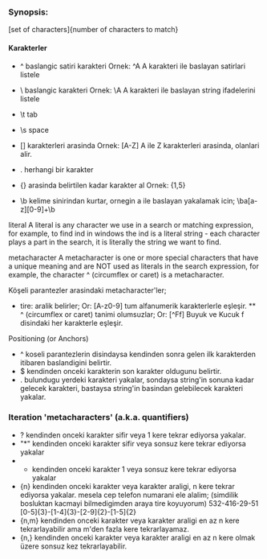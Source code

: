 ### Synopsis:
[set of characters]{number of characters to match}


#### Karakterler
*  ^ baslangic satiri karakteri
    Ornek:
        ^A
    A karakteri ile baslayan satirlari listele

*  \ baslangic karakteri
    Ornek:
        \A
    A karakteri ile baslayan string ifadelerini listele

*  \t tab
*  \s space

*  [] karakterleri arasinda
    Ornek:
        [A-Z]
    A ile Z karakterleri arasinda, olanlari alir.

*  . herhangi bir karakter

* {} arasinda belirtilen kadar karakter al
    Ornek:
        {1,5}

* \b kelime sinirindan kurtar, ornegin a ile baslayan yakalamak icin;
\ba[a-z][0-9]+\b

literal A literal is any character we use in a search or matching expression,
for example, to find ind in windows the ind is a literal string - each
character plays a part in the search, it is literally the string we want to
find.

metacharacter   A metacharacter is one or more special characters that have a
unique meaning and are NOT used as literals in the search expression, for
example, the character ^ (circumflex or caret) is a metacharacter.

Köşeli parantezler arasindaki metacharacter'ler;
* tire: aralik belirler; Or: [A-z0-9] tum alfanumerik karakterlerle eşleşir.
** ^ (circumflex or caret) tanimi olumsuzlar; Or:  [^Ff] Buyuk ve Kucuk f
disindaki her karakterle eşleşir.

Positioning (or Anchors)
* ^ koseli parantezlerin disindaysa kendinden sonra gelen ilk karakterden
itibaren baslandigini belirtir.
* $ kendinden onceki karakterin son karakter oldugunu belirtir.
* . bulundugu yerdeki karakteri yakalar, sondaysa string'in
sonuna kadar gelecek karakteri, bastaysa string'in basindan gelebilecek
karakteri yakalar.

### Iteration 'metacharacters' (a.k.a. quantifiers) 
* ?   kendinden onceki karakter sifir veya 1 kere tekrar ediyorsa yakalar.
* "*" kendinden onceki karakter sifir veya sonsuz kere tekrar ediyorsa yakalar
* +   kendinden onceki karakter 1 veya sonsuz kere tekrar ediyorsa yakalar
* {n} kendinden onceki karakter veya karakter araligi, n kere tekrar ediyorsa
yakalar. mesela cep telefon numarani ele alalim; (simdilik bosluktan kacmayi
bilmedigimden araya tire koyuyorum) 532-416-29-51
[0-5]{3}-[1-4]{3}-[2-9]{2}-[1-5]{2}
* {n,m} kendinden onceki karakter veya karakter araligi en az n kere
tekrarlayabilir ama m'den fazla kere tekrarlayamaz.
* {n,} kendinden onceki karakter veya karakter araligi en az n kere
olmak üzere sonsuz kez tekrarlayabilir.
    



















